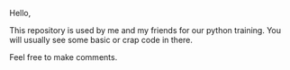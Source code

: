 Hello,

This repository is used by me and my friends for our python training. You will usually see some basic or crap code in there.

Feel free to make comments. 
